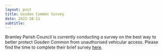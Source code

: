 ```yaml
---
layout: post
title: Gosden Common Survey 
date: 2022-10-11
subtitle: 
---
```


Bramley Parish Council is currently conducting a survey on the best way to better protect Gosden Common from unauthorised vehicular access. Please find the time to complete their brief survey [here](https://www.surveymonkey.co.uk/r/6XYNJRD).
